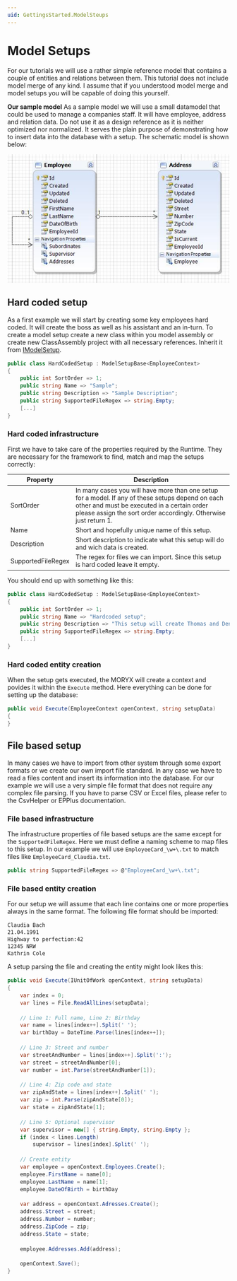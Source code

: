 ```yaml
---
uid: GettingsStarted.ModelSteups
---
```

# Model Setups

For our tutorials we will use a rather simple reference model that contains a couple of entities and relations between them. This tutorial does not include model merge of any kind. I assume that if you understood model merge and model setups you will be capable of doing this yourself.

**Our sample model**
As a sample model we will use a small datamodel that could be used to manage a companies staff. It will have employee, address and relation data. Do not use it as a design reference as it is neither optimized nor normalized. It serves the plain purpose of demonstrating how to insert data into the database with a setup. The schematic model is shown below:

![Staff-Model](images/StaffModel.png)

## Hard coded setup

As a first example we will start by creating some key employees hard coded. It will create the boss as well as his assistant and an in-turn. To create a model setup create a new class within you model assembly or create new ClassAssembly project with all necessary references. Inherit it from [IModelSetup](xref:Moryx.Model.IModelSetup).

````cs
public class HardCodedSetup : ModelSetupBase<EmployeeContext>
{
    public int SortOrder => 1;
    public string Name => "Sample";
    public string Description => "Sample Description";
    public string SupportedFileRegex => string.Empty;
    [...]
}
````

### Hard coded infrastructure

First we have to take care of the properties required by the Runtime. They are necessary for the framework to find, match and map the setups correctly:

| Property | Description |
|----------|-------------|
| SortOrder | In many cases you will have more than one setup for a model. If any of these setups depend on each other and must be executed in a certain order please assign the sort order accordingly. Otherwise just return 1. |
| Name | Short and hopefully unique name of this setup. |
| Description | Short description to indicate what this setup will do and wich data is created. |
| SupportedFileRegex | The regex for files we can import. Since this setup is hard coded leave it empty. |

You should end up with something like this:

````cs
public class HardCodedSetup : ModelSetupBase<EmployeeContext>
{
    public int SortOrder => 1;
    public string Name => "Hardcoded setup";
    public string Description => "This setup will create Thomas and Dennis";
    public string SupportedFileRegex => string.Empty;
    [...]
}
````

### Hard coded entity creation

When the setup gets executed, the MORYX will create a context and povides it within the `Execute` method. Here everything can be done for setting up the database:

````cs
public void Execute(EmployeeContext openContext, string setupData)
{
}
````

## File based setup

In many cases we have to import from other system through some export formats or we create our own import file standard. In any case we have to read a files content and insert its information into the database. For our example we will use a very simple file format that does not require any complex file parsing. If you have to parse CSV or Excel files, please refer to the CsvHelper or EPPlus documentation.

### File based infrastructure

The infrastructure properties of file based setups are the same except for the `SupportedFileRegex`. Here we must define a naming scheme to map files to this setup. In our example we will use `EmployeeCard_\w+\.txt` to match files like `EmployeeCard_Claudia.txt`.

````cs
public string SupportedFileRegex => @"EmployeeCard_\w+\.txt";
````

### File based entity creation

For our setup we will assume that each line contains one or more properties always in the same format. The following file format should be imported:

````text
Claudia Bach
21.04.1991
Highway to perfection:42
12345 NRW
Kathrin Cole
````

A setup parsing the file and creating the entity might look likes this:

````cs
public void Execute(IUnitOfWork openContext, string setupData)
{
    var index = 0;
    var lines = File.ReadAllLines(setupData);

    // Line 1: Full name, Line 2: Birthday
    var name = lines[index++].Split(' ');
    var birthDay = DateTime.Parse(lines[index++]);

    // Line 3: Street and number
    var streetAndNumber = lines[index++].Split(':');
    var street = streetAndNumber[0];
    var number = int.Parse(streetAndNumber[1]);

    // Line 4: Zip code and state
    var zipAndState = lines[index++].Split(' ');
    var zip = int.Parse(zipAndState[0]);
    var state = zipAndState[1];

    // Line 5: Optional supervisor
    var supervisor = new[] { string.Empty, string.Empty };
    if (index < lines.Length)
        supervisor = lines[index].Split(' ');

    // Create entity
    var employee = openContext.Employees.Create();
    employee.FirstName = name[0];
    employee.LastName = name[1];
    employee.DateOfBirth = birthDay

    var address = openContext.Adresses.Create();
    address.Street = street;
    address.Number = number;
    address.ZipCode = zip;
    address.State = state;

    employee.Addresses.Add(address);

    openContext.Save();
}
````